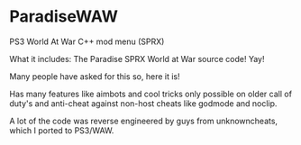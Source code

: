 # ParadiseWAW
PS3 World At War C++ mod menu (SPRX)

What it includes:
The Paradise SPRX World at War source code! Yay!

Many people have asked for this so, here it is!


Has many features like aimbots and cool tricks only possible on older call of duty's and anti-cheat against non-host cheats like godmode and noclip.

A lot of the code was reverse engineered by guys from unknowncheats, which I ported to PS3/WAW.
